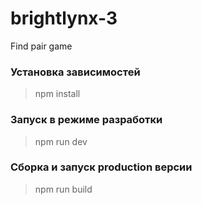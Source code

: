 # brightlynx-3
Find pair game

 ### Установка зависимостей
 > npm install
 
 ### Запуск в режиме разработки
 > npm run dev
 
 ### Сборка и запуск production версии
 > npm run build